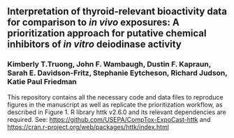## Interpretation of thyroid-relevant bioactivity data for comparison to _in vivo_ exposures: A prioritization approach for putative chemical inhibitors of _in vitro_ deiodinase activity
### Kimberly T.Truong, John F. Wambaugh, Dustin F. Kapraun, Sarah E. Davidson-Fritz, Stephanie Eytcheson, Richard Judson, Katie Paul Friedman 

This repository contains all the necessary code and data files to reproduce figures in the manuscript as well as replicate the prioritization workflow, as described in Figure 1. 
R library httk v2.6.0 and its relevant dependencies are required. See: https://github.com/USEPA/CompTox-ExpoCast-httk and https://cran.r-project.org/web/packages/httk/index.html
